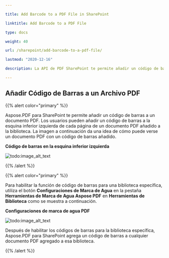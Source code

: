 ```yaml
---

title: Add Barcode to a PDF File in SharePoint

linktitle: Add Barcode to a PDF File

type: docs

weight: 40

url: /sharepoint/add-barcode-to-a-pdf-file/

lastmod: "2020-12-16"

description: La API de PDF SharePoint te permite añadir un código de barras a un documento PDF como se muestra en la imagen a continuación.

---
```




## **Añadir Código de Barras a un Archivo PDF**



{{% alert color="primary" %}}



Aspose.PDF para SharePoint te permite añadir un código de barras a un documento PDF. Los usuarios pueden añadir un código de barras a la esquina inferior izquierda de cada página de un documento PDF añadido a la biblioteca. La imagen a continuación da una idea de cómo puede verse un documento PDF con un código de barras añadido.



**Código de barras en la esquina inferior izquierda**



![todo:image_alt_text](add-barcode-to-a-pdf-file_1.png)



{{% /alert %}}



{{% alert color="primary" %}}



Para habilitar la función de código de barras para una biblioteca específica, utiliza el botón **Configuraciones de Marca de Agua** en la pestaña **Herramientas de Marca de Agua Aspose PDF** en **Herramientas de Biblioteca** como se muestra a continuación.



**Configuraciones de marca de agua PDF**




![todo:image_alt_text](add-barcode-to-a-pdf-file_2.png)

Después de habilitar los códigos de barras para la biblioteca específica, Aspose.PDF para SharePoint agrega un código de barras a cualquier documento PDF agregado a esa biblioteca.



{{% /alert %}}
